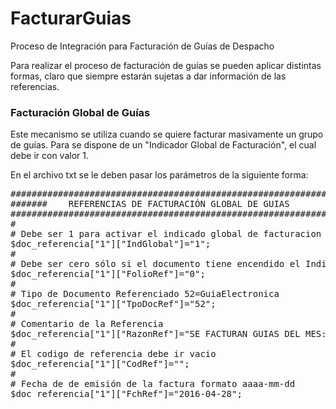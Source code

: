 # FacturarGuias
Proceso de Integración para Facturación de Guías de Despacho

Para realizar el proceso de facturación de guías se pueden aplicar distintas formas, claro que siempre estarán sujetas a dar información de las referencias.

<h3>Facturación Global de Guías</h3>
Este mecanismo se utiliza cuando se quiere facturar masivamente un grupo de guías.
Para se dispone de un "Indicador Global de Facturación", el cual debe ir con valor 1.

En el archivo txt se le deben pasar los parámetros de la siguiente forma:

<pre>
##############################################################                                                 
#######    REFERENCIAS DE FACTURACIÓN GLOBAL DE GUIAS                                                                                
##############################################################
#
# Debe ser 1 para activar el indicado global de facturacion de guias
$doc_referencia["1"]["IndGlobal"]="1";    
#
# Debe ser cero sólo si el documento tiene encendido el Indicador de referencia global.
$doc_referencia["1"]["FolioRef"]="0";                                                  
#
# Tipo de Documento Referenciado 52=GuiaElectronica
$doc_referencia["1"]["TpoDocRef"]="52"; 
#
# Comentario de la Referencia
$doc_referencia["1"]["RazonRef"]="SE FACTURAN GUIAS DEL MES: 3333 - 3334 3337 - 3343";                                                           
#
# El codigo de referencia debe ir vacio
$doc_referencia["1"]["CodRef"]="";
#
# Fecha de de emisión de la factura formato aaaa-mm-dd
$doc_referencia["1"]["FchRef"]="2016-04-28";   
</pre>
